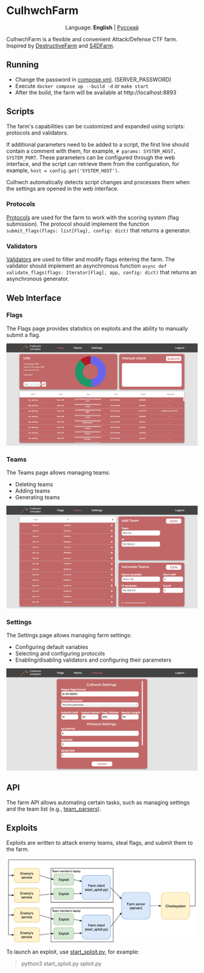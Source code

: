 # CulhwchFarm

<p align="center">
    Language: <b>English</b> | <a href="https://github.com/arkiix/CulhwchFarm/blob/main/resources/READMEru.md">Русский</a>
</p>

CulhwchFarm is a flexible and convenient Attack/Defense CTF farm. Inspired by [DestructiveFarm](https://github.com/DestructiveVoice/DestructiveFarm) and [S4DFarm](https://github.com/C4T-BuT-S4D/S4DFarm).

## Running
- Change the password in [compose.yml](./compose.yml). (SERVER_PASSWORD)
- Execute `docker compose up --build -d` or `make start`
- After the build, the farm will be available at http://localhost:8893

## Scripts
The farm's capabilities can be customized and expanded using scripts: protocols and validators.

If additional parameters need to be added to a script, the first line should contain a comment with them, for example, `# params: SYSTEM_HOST, SYSTEM_PORT`. These parameters can be configured through the web interface, and the script can retrieve them from the configuration, for example, `host = config.get('SYSTEM_HOST')`.

Culhwch automatically detects script changes and processes them when the settings are opened in the web interface.

### Protocols
[Protocols](./server/api/protocols) are used for the farm to work with the scoring system (flag submission). The protocol should implement the function `submit_flags(flags: list[Flag], config: dict)` that returns a generator.

### Validators
[Validators](./server/api/validators) are used to filter and modify flags entering the farm. The validator should implement an asynchronous function `async def validate_flags(flags: Iterator[Flag], app, config: dict)` that returns an asynchronous generator.

## Web Interface
### Flags
The Flags page provides statistics on exploits and the ability to manually submit a flag.

![flags](resources/flags.png)

### Teams
The Teams page allows managing teams:
- Deleting teams
- Adding teams
- Generating teams

![teams](resources/teams.png)

### Settings
The Settings page allows managing farm settings:
- Configuring default variables
- Selecting and configuring protocols
- Enabling/disabling validators and configuring their parameters

![settings](resources/settings.png)

## API
The farm API allows automating certain tasks, such as managing settings and the team list (e.g., [team_parsers](./client/team_parsers)).

## Exploits
Exploits are written to attack enemy teams, steal flags, and submit them to the farm.

![diagram](resources/diagram.png)

To launch an exploit, use [start_sploit.py](./client/start_sploit.py), for example:
> python3 start_sploit.py sploit.py

